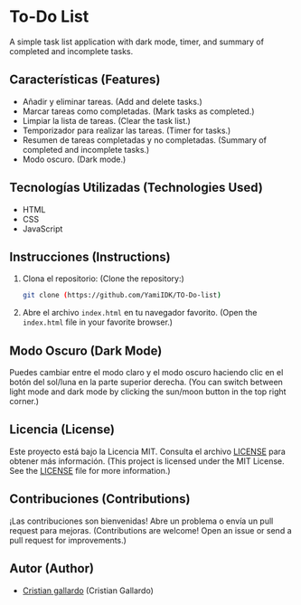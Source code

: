 # To-Do List

A simple task list application with dark mode, timer, and summary of completed and incomplete tasks.

## Características (Features)

- Añadir y eliminar tareas. (Add and delete tasks.)
- Marcar tareas como completadas. (Mark tasks as completed.)
- Limpiar la lista de tareas. (Clear the task list.)
- Temporizador para realizar las tareas. (Timer for tasks.)
- Resumen de tareas completadas y no completadas. (Summary of completed and incomplete tasks.)
- Modo oscuro. (Dark mode.)

## Tecnologías Utilizadas (Technologies Used)

- HTML
- CSS
- JavaScript

## Instrucciones (Instructions)

1. Clona el repositorio: (Clone the repository:)
    ```bash
    git clone (https://github.com/YamiIDK/TO-Do-list)
    ```
2. Abre el archivo `index.html` en tu navegador favorito. (Open the `index.html` file in your favorite browser.)

## Modo Oscuro (Dark Mode)

Puedes cambiar entre el modo claro y el modo oscuro haciendo clic en el botón del sol/luna en la parte superior derecha.
(You can switch between light mode and dark mode by clicking the sun/moon button in the top right corner.)

## Licencia (License)

Este proyecto está bajo la Licencia MIT. Consulta el archivo [LICENSE](./LICENSE) para obtener más información.
(This project is licensed under the MIT License. See the [LICENSE](./LICENSE) file for more information.)

## Contribuciones (Contributions)

¡Las contribuciones son bienvenidas! Abre un problema o envía un pull request para mejoras.
(Contributions are welcome! Open an issue or send a pull request for improvements.)

## Autor (Author)

- [Cristian gallardo](https://github.com/YamiIDK) (Cristian Gallardo)
